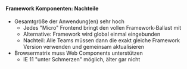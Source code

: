 #### Framework Komponenten: Nachteile

- Gesamtgröße der Anwendung(en) sehr hoch
  - Jedes "Micro" Frontend bringt den vollen Framework-Ballast mit
  - Alternative: Framework wird global einmal eingebunden
  - Nachteil: Alle Teams müssen dann die exakt gleiche Framework Version verwenden und gemeinsam aktualisieren
- Browsermatrix muss Web Components unterstützen
  - IE 11 "unter Schmerzen" möglich, älter gar nicht
